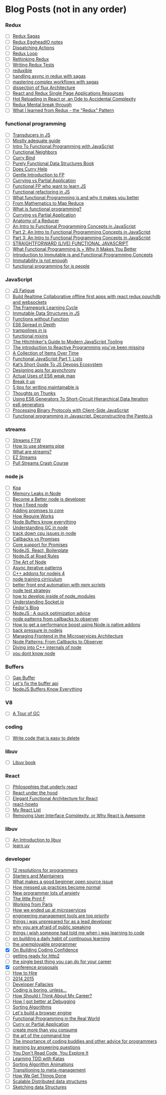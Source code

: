 # Blog Posts (not in any order)

### Redux
- [ ] [Redux Sagas](http://riadbenguella.com/from-actions-creators-to-sagas-redux-upgraded/)
- [ ] [Redux EggheadIO notes](https://gist.github.com/diegoconcha/8918294bb9df69876b22)
- [ ] [Dispatching Actions](http://jamesknelson.com/can-i-dispatch-multiple-actions-from-redux-action-creators/)
- [ ] [Redux Loop](https://github.com/raisemarketplace/redux-loop)
- [ ] [Rethinking Redux](https://voice.kadira.io/rethinking-redux-f1e96daba60c#.f31f7tlf3)
- [ ] [Writing Redux Tests](http://redux.js.org/docs/recipes/WritingTests.html)
- [ ] [reduxible](https://github.com/reduxible/reduxible/issues/8)
- [ ] [handling async in redux with sagas](http://wecodetheweb.com/2016/01/23/handling-async-in-redux-with-sagas/)
- [ ] [mastering complex workflows with sagas](http://konkle.us/master-complex-redux-workflows-with-sagas/)
- [ ] [dissection of flux Architecture](http://krasimirtsonev.com/blog/article/dissection-of-flux-architecture-or-how-to-write-your-own-react)
- [ ] [React and Redux Single Page Applications Resources](https://medium.com/@sapegin/react-and-redux-single-page-applications-resources-22cd859b0c1d#.7lmm3sk3u)
- [ ] [Hot Reloading in React or, an Ode to Accidental Complexity](https://medium.com/@dan_abramov/hot-reloading-in-react-1140438583bf#.szlrklnwk)
- [ ] [Redux Mental break through](https://gist.github.com/ryanflorence/887a33c5ab3c283247fe)
- [ ] [What I learned from Redux - the "Redux" Pattern](http://blog.daiwei.lu/what-i-learned-from-redux-the-redux-pattern/)

### functional programming
- [ ] [Transducers in JS](https://medium.com/@roman01la/understanding-transducers-in-javascript-3500d3bd9624#.f8hs2oieu)
- [ ] [Mostly adequate guide](https://drboolean.gitbooks.io/mostly-adequate-guide/content/ch1.html)
- [ ] [Intro To Functional Programming with JavaScript](https://medium.com/@collardeau/intro-to-functional-programming-concepts-in-javascript-b0650773139c#.d2ktayi8d)
- [ ] [Functional Neighbors](https://medium.com/@jamiedixon/functional-neighbours-2e8dc556a39a#.80eug7dwj)
- [ ] [Curry Bind](http://krasimirtsonev.com/blog/article/a-story-about-currying-bind)
- [ ] [Purely Functional Data Structures Book](http://www.amazon.com/Purely-Functional-Structures-Chris-Okasaki-ebook/dp/B00AKE1V04/ref=mt_kindle?_encoding=UTF8&me=)
- [ ] [Does Curry Help](https://hughfdjackson.com/javascript/does-curry-help/)
- [ ] [Gentle Introduction to FP](http://jrsinclair.com/articles/2016/gentle-introduction-to-functional-javascript-intro/)
- [ ] [Currying vs Partial Application](http://www.jstips.co/en/curry-vs-partial-application/)
- [ ] [Functional FP who want to learn JS](https://www.reddit.com/r/purescript/comments/43hxxc/a_recommendation_for_fpers_who_want_to_learn/)
- [ ] [Functional refactoring in JS](https://medium.com/software-craftsman/functional-refactoring-in-javascript-c0fe718f4efb#.9m486ddhn)
- [ ] [What functional Programming is and why it makes you better](https://medium.com/@FunctionalWorks/what-functional-programming-is-why-it-makes-you-better-29ee34284a6e#.ofatav4gw)
- [ ] [From Mathematics to Map Reduce](http://www.haskellforall.com/2016/02/from-mathematics-to-map-reduce.html?m=1)
- [ ] [What is functional programming?](http://blog.jenkster.com/2015/12/what-is-functional-programming.html)
- [ ] [Currying vs Partial Application](http://www.datchley.name/currying-vs-partial-application/)
- [ ] [Anatomy of a Reducer](http://clojure.com/blog/2012/05/15/anatomy-of-reducer.html)
- [ ] [An Intro to Functional Programming Concepts in JavaScript](https://medium.com/@collardeau/intro-to-functional-programming-concepts-in-javascript-b0650773139c#.b8di86j41)
- [ ] [Part 2: An Intro to Functional Programming Concepts in JavaScript](https://medium.com/@collardeau/intro-to-functional-programming-concepts-in-javascript-part-2-f45228c49eed#.1hqa4x62q)
- [ ] [Part 3: An Intro to Functional Programming Concepts in JavaScript](https://medium.com/@collardeau/part-3-an-intro-to-functional-programming-concepts-in-javascript-febf9368ffe6#.8lhi1z62d)
- [ ] [STRAIGHTFORWARD (LIVE) FUNCTIONAL JAVASCRIPT](http://rigsomelight.com/2015/06/09/straightforward-live-functional-javascript-building-the-yome-widget.html)
- [ ] [What Functional Programming Is + Why It Makes You Better](https://medium.com/@FunctionalWorks/what-functional-programming-is-why-it-makes-you-better-29ee34284a6e#.ll7bbjv0m)
- [ ] [Introduction to Immutable.js and Functional Programming Concepts](https://auth0.com/blog/2016/03/23/intro-to-immutable-js/)
- [ ] [Immutability is not enough](https://codewords.recurse.com/issues/six/immutability-is-not-enough)
- [ ] [functional programming for js people](https://medium.com/@chetcorcos/functional-programming-for-javascript-people-1915d8775504#.asjyzlczo)

### JavaScript
- [ ] [JS Fatigue](http://www.2ality.com/2016/02/js-fatigue-fatigue.html?utm_source=javascriptweekly&utm_medium=email)
- [ ] [Build Realtime Collaborative offline first apps with react redux pouchdb and websockets ](http://blog.yld.io/2015/11/30/building-realtime-collaborative-offline-first-apps-with-react-redux-pouchdb-and-web-sockets/)
- [ ] [The Framework Learning Cycle](http://eaf4.com/the-framework-cycle/)
- [ ] [Immutable Data Structures in JS](http://jlongster.com/Using-Immutable-Data-Structures-in-JavaScript)
- [ ] [Functions without Function](https://medium.com/@ryanflorence/functions-without-function-bc356ed34a2f#.k6x1003rs)
- [ ] [ES6 Spread in Depth](https://ponyfoo.com/articles/es6-spread-and-butter-in-depth)
- [ ] [trampolines in js](http://raganwald.com/2013/03/28/trampolines-in-javascript.html)
- [ ] [functional mixins](http://raganwald.com/2015/06/17/functional-mixins.html)
- [ ] [The Hitchhiker's Guide to Modern JavaScript Tooling](http://reactkungfu.com/2015/07/the-hitchhikers-guide-to-modern-javascript-tooling/)
- [ ] [The introduction to Reactive Programming you've been missing](https://gist.github.com/staltz/868e7e9bc2a7b8c1f754)
- [ ] [A Collection of Items Over Time](https://medium.com/@kahlil/a-collection-of-items-over-time-d1ef68143e98#.1lvg2veoa)
- [ ] [Functional JavaScript Part 1: Lists](http://blog.jeremyfairbank.com/javascript/functional-javascript-lists-1/)
- [ ] [Kat’s Short Guide To JS Devops Ecosystem](https://medium.com/@maybekatz/kat-s-short-guide-to-js-devops-ecosystem-9ffef67fdb8e#.h7cpl0s5m)
- [ ] [Designing apis for asynchrony](http://blog.izs.me/post/59142742143/designing-apis-for-asynchrony)
- [ ] [Actual Uses of ES6 weak map](http://stackoverflow.com/questions/29413222/what-are-the-actual-uses-of-es6-weakmap)
- [ ] [Break it up](http://blog.rrowland.com/2016/03/02/break-it-up/)
- [ ] [5 tips for writing maintainable js](https://medium.com/@Functionite/5-tips-for-writing-more-maintainable-javascript-code-b87de1147e94#.m5vwp35ev)
- [ ] [Thoughts on Thunks](http://blog.getify.com/thoughts-on-thunks/)
- [ ] [Using ES6 Generators To Short-Circuit Hierarchical Data Iteration](http://derickbailey.com/2015/10/05/using-es6-generators-to-short-circuit-hierarchical-data-iteration/)
- [ ] [es6 generators](http://www.2ality.com/2015/03/es6-generators.html)
- [ ] [Processing Binary Protocols with Client-Side JavaScript](http://blog.mgechev.com/2015/02/06/parsing-binary-protocol-data-javascript-typedarrays-blobs/)
- [ ] [Functional programming in Javascript. Deconstructing the Pareto.js](https://medium.com/@brunovincius/functional-programming-in-javascript-deconstructing-the-pareto-js-45ef6f27e191#.uo6kq81uc)

### streams
- [ ] [Streams FTW](https://jakearchibald.com/2016/streams-ftw)
- [ ] [How to use streams pipe](https://github.com/nodejs/nodejs.org/blob/d02b8a26bd557ab1dad3578b9de5e0db8fa74ecc/locale/en/knowledge/advanced/streams/how-to-use-stream-pipe.md)
- [ ] [What are streams?](https://github.com/nodejs/nodejs.org/blob/d02b8a26bd557ab1dad3578b9de5e0db8fa74ecc/locale/en/knowledge/advanced/streams/what-are-streams.md)
- [ ] [EZ Streams](https://github.com/Sage/ez-streams)
- [ ] [Pull Streams Crash Course](https://gist.github.com/dominictarr/613eb1159236501fc789)

### node js
- [ ] [Koa](https://medium.com/@l1ambda/why-you-should-use-koa-with-node-js-7c231a8174fa#.ihckq45kv)
- [ ] [Memory Leaks in Node](http://www.alexkras.com/simple-guide-to-finding-a-javascript-memory-leak-in-node-js/)
- [ ] [Become a Better node js developer](https://blog.risingstack.com/how-to-become-a-better-node-js-developer-in-2016/?utm_source=RisingStack+Engineering&utm_campaign=edc11c9b82-Node_js_Developer_in_20161_5_2016&utm_medium=email&utm_term=0_02a6a69990-edc11c9b82-285761085)
- [ ] [How I fixed node](http://davidvgalbraith.com/how-i-fixed-node-js/)
- [ ] [Adding promises to core](https://medium.com/@isntitvacant/adding-promise-support-to-core-a4ea895ccbda#.vwpetam8r)
- [ ] [How Require Works](http://fredkschott.com/post/2014/06/require-and-the-module-system/)
- [ ] [Node Buffers know everything](https://github.com/ChALkeR/notes/blob/master/Buffer-knows-everything.md)
- [ ] [Understanding GC in node](http://blog.codeship.com/understanding-garbage-collection-in-node-js/)
- [ ] [track down cpu issues in node](http://apmblog.dynatrace.com/2016/01/14/how-to-track-down-cpu-issues-in-node-js/)
- [ ] [Callbacks vs Promises](https://blog.jcoglan.com/2013/03/30/callbacks-are-imperative-promises-are-functional-nodes-biggest-missed-opportunity/)
- [ ] [Core support for Promises](https://github.com/nodejs/node/pull/5020)
- [ ] [NodeJS, React, Boilerplate](http://blog.joanboixados.com/building-a-boilerplate-for-a-koa-redux-react-application-including-webpack-mocha-and-sass/)
- [ ] [NodeJS at Road Rules](https://www.joyent.com/blog/node-js-at-road-rules)
- [ ] [The Art of Node](https://github.com/maxogden/art-of-node#readme)
- [ ] [Async iterative patterns](http://mostafa-samir.github.io/async-iterative-patterns-pt1/)
- [ ] [C++ addons for nodejs 4](https://medium.com/@nodesource/c-add-ons-for-node-js-v4-be5d48832933#.p2ttq9xvy)
- [ ] [node training cirriculum](https://github.com/colonyamerican/node-training-curriculum)
- [ ] [better front end automation with npm scripts](http://blog.ibangspacebar.com/better-front-end-automation-with-npm-scripts-a-reading-list/)
- [ ] [node test strategy](https://remysharp.com/2015/12/14/my-node-test-strategy)
- [ ] [how to develop inside of node_modules](https://github.com/maxogden/dat/blob/master/CONTRIBUTING.md#developing-inside-a-node_modules-folder)
- [ ] [Understanding Socket.io](https://medium.com/@Grigorkh/understanding-socket-io-23ad6d26d003#.5xh53thjz)
- [ ] [Fedor's Blog](http://darksi.de/)
- [ ] [NodeJS : A quick optimization advice](https://medium.com/@c2c/nodejs-a-quick-optimization-advice-7353b820c92e)
- [ ] [node patterns from callbacks to observer](http://webapplog.com/node-patterns-from-callbacks-to-observer/#post-1804)
- [ ] [How to get a performance boost using Node.js native addons](https://medium.com/@devlucky/how-to-get-a-performance-boost-using-node-js-native-addons-fd3a24719c85#.iyg2nd7b1)
- [ ] [back pressure in nodejs](http://engineering.voxer.com/2013/09/16/backpressure-in-nodejs/)
- [ ] [Managing Frontend in the Microservices Architecture](http://allegro.tech/2016/03/Managing-Frontend-in-the-microservices-architecture.htm)
- [ ] [Node Patterns: From Callbacks to Observer](http://webapplog.com/node-patterns-from-callbacks-to-observer/#post-1804)
- [ ] [Diving into C++ internals of node](http://darksi.de/c.cpp-in-node/)
- [ ] [you dont know node](http://webapplog.com/you-dont-know-node/#main)

### Buffers
- [ ] [Gap Buffer](https://en.wikipedia.org/wiki/Gap_buffer)
- [ ] [Let's fix the buffer api](https://github.com/ChALkeR/notes/blob/master/Lets-fix-Buffer-API.md)
- [ ] [NodeJS Buffers Know Everything](https://github.com/ChALkeR/notes/blob/master/Buffer-knows-everything.md)

### V8
- [ ] [A Tour of GC](http://jayconrod.com/posts/55/a-tour-of-v8-garbage-collection)

### coding
- [ ] [Write code that is easy to delete](http://programmingisterrible.com/post/139222674273/write-code-that-is-easy-to-delete-not-easy-to)

### libuv
- [ ] [Libuv book](http://nikhilm.github.io/uvbook/)

### React
- [ ] [Philosophies that underly react](http://thepracticaldev.com/christopher-chedeau-on-the-philosophies-of-react)
- [ ] [React under the hood](https://gumroad.com/l/react-under-the-hood)
- [ ] [Elegant Functional Architecture for React](https://medium.com/@gilbox/an-elegant-functional-architecture-for-react-faa3fb42b75b#.k9zicvlyr)
- [ ] [react-howto](https://github.com/petehunt/react-howto)
- [ ] [My React List](https://medium.com/@dan_abramov/my-react-list-862227952a8c#.frji0i1ri)
- [ ] [Removing User Interface Complexity, or Why React is Awesome](http://jlongster.com/Removing-User-Interface-Complexity,-or-Why-React-is-Awesome)

### libuv
- [ ] [An Introduction to libuv](http://nikhilm.github.io/uvbook/)
- [ ] [learn uv](https://github.com/thlorenz/learnuv)

### developer
- [ ] [12 resolutions for programmers](http://matt.might.net/articles/programmers-resolutions/)
- [ ] [Starters and Maintainers](http://jlongster.com/Starters-and-Maintainers)
- [ ] [What makes a good beginner open source issue](http://blog.codebar.io/2015/11/20/what-makes-a-good-beginner-issue/)
- [ ] [How messed up practices become normal](http://danluu.com/wat/)
- [ ] [New programmer lots of anxiety](http://devpressed.com/t/new-programmer-lots-of-anxiety/404/10)
- [ ] [The little Print F](http://ferd.ca/the-little-printf.html)
- [ ] [Working from Paris](https://medium.com/swlh/working-from-paris-c00323452efe#.n19na0ez7)
- [ ] [How we ended up at microservices](http://philcalcado.com/2015/09/08/how_we_ended_up_with_microservices.html)
- [ ] [engineering management tools are top priority](http://algeri-wong.com/yishan/engineering-management-tools-are-top-priority.html)
- [ ] [things i was unprepared for as a lead developer](http://dev-human.com/~pascaldevink/things-i-was-unprepared-for)
- [ ] [why you are afraid of public speaking](https://www.nczonline.net/blog/2015/06/23/why-youre-afraid-of-public-speaking/)
- [ ] [things i wish someone had told me when i was learning to code ](https://medium.com/@cecilycarver/things-i-wish-someone-had-told-me-when-i-was-learning-how-to-code-565fc9dcb329#.ycj65od47)
- [ ] [on building a daily habit of continuous learning ](https://medium.com/towards-a-remarkable-career/on-building-a-daily-habit-of-continuous-learning-82ef77a8aff9#.o6pu25vpg)
- [ ] [the unemployable programmer](http://unemployable.pen.io/)
- [x] [On Building Coding Confidence](http://iheanyi.com/blog/on-building-coding-confidence/)
- [ ] [getting ready for http2](https://www.smashingmagazine.com/2016/02/getting-ready-for-http2/)
- [ ] [the single best thing you can do for your career](http://www.donnfelker.com/the-single-best-thing-you-can-do-for-your-career/)
- [x] [conference proposals](http://rckbt.me/2014/01/conference-proposals/)
- [ ] [How to Hire](https://medium.com/swlh/how-to-hire-34f4ded5f176#.peokr6i0c)
- [ ] [2014 2015](http://larahogan.me/blog/2014-2015/)
- [ ] [Developer Fallacies](https://medium.com/@Heydon/developer-fallacies-70a381fb493c#.7nxpe97rp)
- [ ] [Coding is boring, unless…](https://blog.enki.com/coding-is-boring-unless-4e496720d664#.w0bf6132o)
- [ ] [How Should I Think About My Career?](https://breakoutcareers.com/)
- [ ] [How I got better at Debugging](http://jvns.ca/blog/2015/11/22/how-i-got-better-at-debugging/)
- [ ] [Sorting Algorithms](http://www.sorting-algorithms.com/)
- [ ] [Let's build a browser engine](https://limpet.net/mbrubeck/2014/08/08/toy-layout-engine-1.html)
- [ ] [Functional Programming in the Real World](http://homepages.inf.ed.ac.uk/wadler/realworld/)
- [ ] [Curry or Partial Application](https://medium.com/javascript-scene/curry-or-partial-application-8150044c78b8#.13wdlqhig)
- [ ] [create more than you consume](https://medium.com/swlh/create-more-than-you-consume-9c1bc89dc71d#.worl34o2a)
- [ ] [the art of the command line](https://github.com/jlevy/the-art-of-command-line)
- [ ] [The importance of coding buddies and other advice for programmers](http://www.itworld.com/article/2932599/enterprise-software/the-importance-of-coding-buddies-and-other-advice-for-programmers.html#tk.itwsotd)
- [ ] [learning by answering questions](http://stacktoheap.com/blog/2012/10/17/learning-by-answering-questions/)
- [ ] [You Don't Read Code, You Explore It](http://prog21.dadgum.com/194.html)
- [ ] [Learning TDD with Katas](https://medium.com/@marlenac/learning-tdd-with-katas-3f499cb9c492#.xvpryr1no)
- [ ] [Sorting Algorithm Animations](http://www.sorting-algorithms.com/)
- [ ] [Transitioning to meta-management](http://larahogan.me/blog/transition-meta-management/)
- [ ] [How We Get Things Done](https://engineering.canva.com/2015/08/25/how-we-get-things-done/)
- [ ] [Scalable Distributed data structures](https://www.usenix.org/legacy/publications/library/proceedings/osdi2000/full_papers/gribble/gribble_html/dds.html)
- [ ] [Sketching data Structures](http://lkozma.net/blog/sketching-data-structures/)
